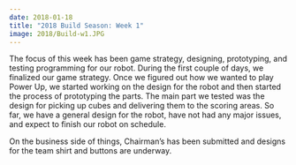 ```yaml
---
date: 2018-01-18
title: "2018 Build Season: Week 1"
image: 2018/Build-w1.JPG
---
```


The focus of this week has been game strategy, designing, prototyping, and testing programming for our robot. During the first couple of days, we finalized our game strategy. Once we figured out how we wanted to play Power Up, we started working on the design for the robot and then started the process of prototyping the parts. The main part we tested was the design for picking up cubes and delivering them to the scoring areas. So far, we have a general design for the robot, have not had any major issues, and expect to finish our robot on schedule.

On the business side of things, Chairman’s has been submitted and designs for the team shirt and buttons are underway.

